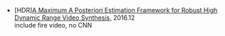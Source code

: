 


- [HDR][A Maximum A Posteriori Estimation Framework for Robust High Dynamic Range Video Synthesis](https://arxiv.org/pdf/1612.02761.pdf), 2016.12 </br >
  include fire video, no CNN
  

